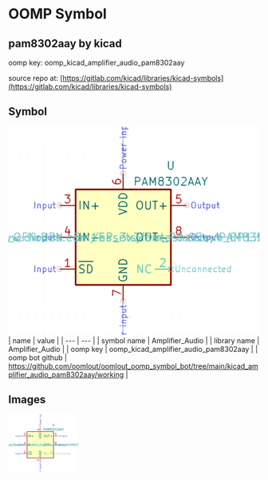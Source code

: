 # OOMP Symbol  
## pam8302aay  by kicad  
  
oomp key: oomp_kicad_amplifier_audio_pam8302aay  
  
source repo at: [https://gitlab.com/kicad/libraries/kicad-symbols](https://gitlab.com/kicad/libraries/kicad-symbols)  
## Symbol  
  
[![working.png](working_600.png)](working.png)  
| name | value | 
| --- | --- | 
| symbol name | Amplifier_Audio | 
| library name | Amplifier_Audio | 
| oomp key | oomp_kicad_amplifier_audio_pam8302aay | 
| oomp bot github | https://github.com/oomlout/oomlout_oomp_symbol_bot/tree/main/kicad_amplifier_audio_pam8302aay/working | 
## Images  
  
[![working.png](working_140.png)](working.png)  
